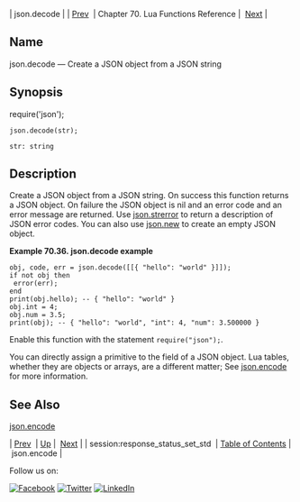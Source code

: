 | json.decode |
| [Prev](lua.ref.session_response_status_set_std.php)  | Chapter 70. Lua Functions Reference |  [Next](lua.ref.json.encode.php) |

<a name="lua.ref.json.decode"></a>
## Name

json.decode — Create a JSON object from a JSON string

<a name="idp16495424"></a>
## Synopsis

require('json');

`json.decode(str);`

`str: string`<a name="idp16498832"></a>
## Description

Create a JSON object from a JSON string. On success this function returns a JSON object. On failure the JSON object is nil and an error code and an error message are returned. Use [json.strerror](lua.ref.json.strerror.php "json.strerror") to return a description of JSON error codes. You can also use [json.new](lua.ref.json.new.php "json.new") to create an empty JSON object.

<a name="lua.ref.json.decode.example"></a>

**Example 70.36. json.decode example**

```
obj, code, err = json.decode([[{ "hello": "world" }]]);
if not obj then
 error(err);
end
print(obj.hello); -- { "hello": "world" }
obj.int = 4;
obj.num = 3.5;
print(obj); -- { "hello": "world", "int": 4, "num": 3.500000 }
```

Enable this function with the statement `require("json");`.

You can directly assign a primitive to the field of a JSON object. Lua tables, whether they are objects or arrays, are a different matter; See [json.encode](lua.ref.json.encode.php "json.encode") for more information.

<a name="idp16506848"></a>
## See Also

[json.encode](lua.ref.json.encode.php "json.encode")

| [Prev](lua.ref.session_response_status_set_std.php)  | [Up](lua.function.details.php) |  [Next](lua.ref.json.encode.php) |
| session:response_status_set_std  | [Table of Contents](index.php) |  json.encode |

Follow us on:

[![Facebook](https://support.messagesystems.com/images/icon-facebook.png)](http://www.facebook.com/messagesystems) [![Twitter](https://support.messagesystems.com/images/icon-twitter.png)](http://twitter.com/#!/MessageSystems) [![LinkedIn](https://support.messagesystems.com/images/icon-linkedin.png)](http://www.linkedin.com/company/message-systems)